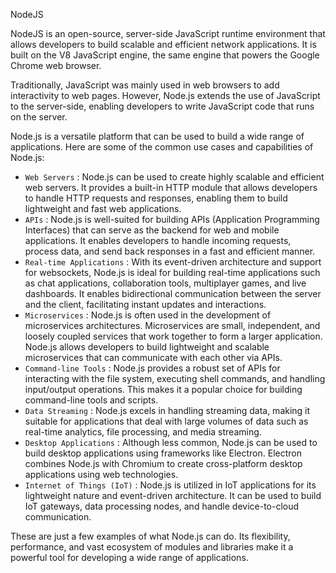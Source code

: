 NodeJS

NodeJS is an open-source, server-side JavaScript runtime environment that allows developers to build scalable and efficient network applications. It is built on the V8 JavaScript engine, the same engine that powers the Google Chrome web browser.

Traditionally, JavaScript was mainly used in web browsers to add interactivity to web pages. However, Node.js extends the use of JavaScript to the server-side, enabling developers to write JavaScript code that runs on the server.

Node.js is a versatile platform that can be used to build a wide range of applications. Here are some of the common use cases and capabilities of Node.js:

- `Web Servers` : Node.js can be used to create highly scalable and efficient web servers. It provides a built-in HTTP module that allows developers to handle HTTP requests and responses, enabling them to build lightweight and fast web applications.
- `APIs` : Node.js is well-suited for building APIs (Application Programming Interfaces) that can serve as the backend for web and mobile applications. It enables developers to handle incoming requests, process data, and send back responses in a fast and efficient manner.
- `Real-time Applications` : With its event-driven architecture and support for websockets, Node.js is ideal for building real-time applications such as chat applications, collaboration tools, multiplayer games, and live dashboards. It enables bidirectional communication between the server and the client, facilitating instant updates and interactions.
- `Microservices` : Node.js is often used in the development of microservices architectures. Microservices are small, independent, and loosely coupled services that work together to form a larger application. Node.js allows developers to build lightweight and scalable microservices that can communicate with each other via APIs.
- `Command-line Tools` : Node.js provides a robust set of APIs for interacting with the file system, executing shell commands, and handling input/output operations. This makes it a popular choice for building command-line tools and scripts.
- `Data Streaming` : Node.js excels in handling streaming data, making it suitable for applications that deal with large volumes of data such as real-time analytics, file processing, and media streaming.
- `Desktop Applications` : Although less common, Node.js can be used to build desktop applications using frameworks like Electron. Electron combines Node.js with Chromium to create cross-platform desktop applications using web technologies.
- `Internet of Things (IoT)` : Node.js is utilized in IoT applications for its lightweight nature and event-driven architecture. It can be used to build IoT gateways, data processing nodes, and handle device-to-cloud communication.

These are just a few examples of what Node.js can do. Its flexibility, performance, and vast ecosystem of modules and libraries make it a powerful tool for developing a wide range of applications.
